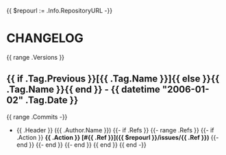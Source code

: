 {{ $repourl := .Info.RepositoryURL -}}
# CHANGELOG
{{ range .Versions }}
## {{ if .Tag.Previous }}[{{ .Tag.Name }}]{{ else }}{{ .Tag.Name }}{{ end }} - {{ datetime "2006-01-02" .Tag.Date }}
{{ range .Commits -}}
- {{ .Header }} ({{ .Author.Name }})
{{- if .Refs }}
{{- range .Refs }}
{{- if .Action }}
    **{{ .Action }} [#{{ .Ref }}]({{ $repourl }}/issues/{{ .Ref }})**
{{- end }}
{{- end }}
{{- end }}
{{ end }}
{{ end -}}
